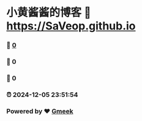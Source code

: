 # 小黄酱酱的博客 :link: https://SaVeop.github.io 
### :page_facing_up: [0](https://SaVeop.github.io/tag.html) 
### :speech_balloon: 0 
### :hibiscus: 0 
### :alarm_clock: 2024-12-05 23:51:54 
### Powered by :heart: [Gmeek](https://github.com/Meekdai/Gmeek)

